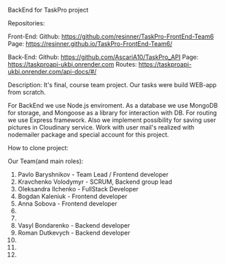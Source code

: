 BackEnd for TaskPro project

Repositories:

Front-End:
Github: https://github.com/resinner/TaskPro-FrontEnd-Team6
Page: https://resinner.github.io/TaskPro-FrontEnd-Team6/

Back-End:
Github: https://github.com/AscariA10/TaskPro_API
Page: https://taskproapi-ukbi.onrender.com
Routes: https://taskproapi-ukbi.onrender.com/api-docs/#/

Description:
It's final, course team project. Our tasks were build WEB-app from scratch.

For BackEnd we use Node.js enviroment. As a database we use MongoDB for storage, and
Mongoose as a library for interaction with DB. For routing we use Express framework.
Also we implement possibility for saving user pictures in Cloudinary service.
Work with user mail's realized with nodemailer package and special account for this project.

How to clone project:

Our Team(and main roles):

1. Pavlo Baryshnikov - Team Lead / Frontend developer
2. Kravchenko Volodymyr - SCRUM, Backend group lead
3. Oleksandra Ilchenko - FullStack Developer
4. Bogdan Kaleniuk - Frontend developer
5. Anna Sobova - Frontend developer
6.
7.
8. Vasyl Bondarenko - Backend developer
9. Roman Dutkevych - Backend developer
10.
11.
12.

